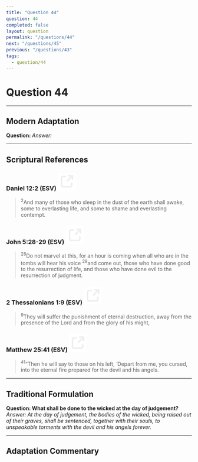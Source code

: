 ```yaml
---
title: "Question 44"
question: 44
completed: false
layout: question
permalink: "/questions/44"
next: "/questions/45"
previous: "/questions/43"
tags:
  - question/44
---
```

# Question 44
---
## Modern Adaptation
<strong>
    Question:
</strong>

<em>
    Answer:
</em>

---
## Scriptural References
### Daniel 12:2 (ESV) <a href="https://biblegateway.com/passage/?search=Daniel+12%3A2&version=ESV"><img src="/assets/svg/link.svg"/></a>
> <sup>2</sup>And many of those who sleep in the dust of the earth shall awake, some to everlasting life, and some to shame and everlasting contempt.

### John 5:28-29 (ESV) <a href="https://biblegateway.com/passage/?search=John+5%3A28-29&version=ESV"><img src="/assets/svg/link.svg"/></a>
> <sup>28</sup>Do not marvel at this, for an hour is coming when all who are in the tombs will hear his voice
> <sup>29</sup>and come out, those who have done good to the resurrection of life, and those who have done evil to the resurrection of judgment.

### 2 Thessalonians 1:9 (ESV) <a href="https://biblegateway.com/passage/?search=2+Thessalonians+1%3A9&version=ESV"><img src="/assets/svg/link.svg"/></a>
> <sup>9</sup>They will suffer the punishment of eternal destruction, away from the presence of the Lord and from the glory of his might,

### Matthew 25:41 (ESV) <a href="https://biblegateway.com/passage/?search=Matthew+25%3A41&version=ESV"><img src="/assets/svg/link.svg"/></a>
> <sup>41</sup>“Then he will say to those on his left, ‘Depart from me, you cursed, into the eternal fire prepared for the devil and his angels.

---
## Traditional Formulation
<strong>
    Question: What shall be done to the wicked at the day of judgement?
</strong>

<em>
    Answer: At the day of judgement, the bodies of the wicked, being raised out of their graves, shall be sentenced, together with their souls, to unspeakable torments with the devil and his angels forever.
</em>

---
## Adaptation Commentary

